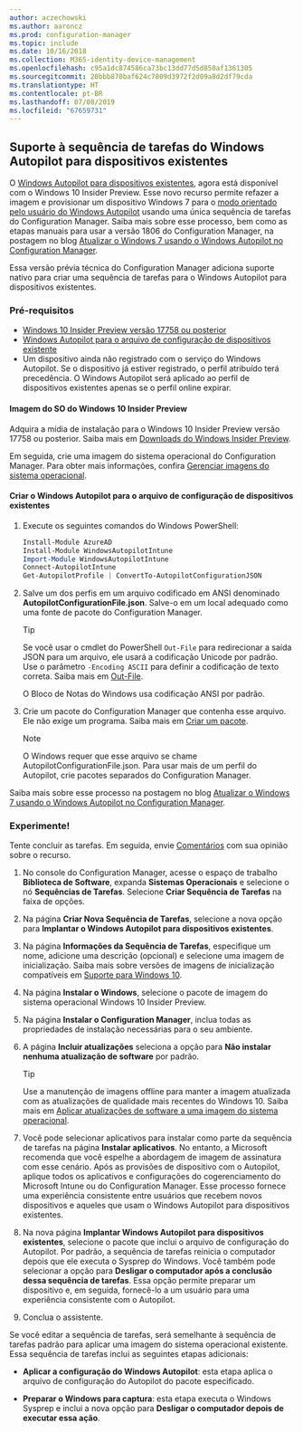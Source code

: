 ```yaml
---
author: aczechowski
ms.author: aaroncz
ms.prod: configuration-manager
ms.topic: include
ms.date: 10/16/2018
ms.collection: M365-identity-device-management
ms.openlocfilehash: c95a1dc874586ca73bc13dd77d5d850af1361305
ms.sourcegitcommit: 20bbb870baf624c7809d3972f2d09a8d2df79cda
ms.translationtype: HT
ms.contentlocale: pt-BR
ms.lasthandoff: 07/08/2019
ms.locfileid: "67659731"
---
```

## <a name="bkmk_autopilot"></a> Suporte à sequência de tarefas do Windows Autopilot para dispositivos existentes
<!--1358333-->

O [Windows Autopilot para dispositivos existentes](https://techcommunity.microsoft.com/t5/Windows-IT-Pro-Blog/New-Windows-Autopilot-capabilities-and-expanded-partner-support/ba-p/260430), agora está disponível com o Windows 10 Insider Preview. Esse novo recurso permite refazer a imagem e provisionar um dispositivo Windows 7 para o [modo orientado pelo usuário do Windows Autopilot](https://docs.microsoft.com/windows/deployment/windows-autopilot/user-driven) usando uma única sequência de tarefas do Configuration Manager. Saiba mais sobre esse processo, bem como as etapas manuais para usar a versão 1806 do Configuration Manager, na postagem no blog [Atualizar o Windows 7 usando o Windows Autopilot no Configuration Manager](https://techcommunity.microsoft.com/t5/Windows-IT-Pro-Blog/Upgrade-Windows-7-using-Windows-Autopilot-in-Configuration/ba-p/267747). 

Essa versão prévia técnica do Configuration Manager adiciona suporte nativo para criar uma sequência de tarefas para o Windows Autopilot para dispositivos existentes. 


### <a name="prerequisites"></a>Pré-requisitos

- [Windows 10 Insider Preview versão 17758 ou posterior](#bkmk_autopilot-image)  
- [Windows Autopilot para o arquivo de configuração de dispositivos existente](#bkmk_autopilot-json)  
- Um dispositivo ainda não registrado com o serviço do Windows Autopilot. Se o dispositivo já estiver registrado, o perfil atribuído terá precedência. O Windows Autopilot será aplicado ao perfil de dispositivos existentes apenas se o perfil online expirar.


#### <a name="bkmk_autopilot-image"></a> Imagem do SO do Windows 10 Insider Preview
Adquira a mídia de instalação para o Windows 10 Insider Preview versão 17758 ou posterior. Saiba mais em [Downloads do Windows Insider Preview](https://www.microsoft.com/software-download/windowsinsiderpreviewadvanced).  

Em seguida, crie uma imagem do sistema operacional do Configuration Manager. Para obter mais informações, confira [Gerenciar imagens do sistema operacional](/sccm/osd/get-started/manage-operating-system-images).

#### <a name="bkmk_autopilot-json"></a> Criar o Windows Autopilot para o arquivo de configuração de dispositivos existentes
1. Execute os seguintes comandos do Windows PowerShell:  

    ``` PowerShell  
    Install-Module AzureAD
    Install-Module WindowsAutopilotIntune 
    Import-Module WindowsAutopilotIntune 
    Connect-AutopilotIntune 
    Get-AutopilotProfile | ConvertTo-AutopilotConfigurationJSON 
    ```  

2. Salve um dos perfis em um arquivo codificado em ANSI denominado **AutopilotConfigurationFile.json**. Salve-o em um local adequado como uma fonte de pacote do Configuration Manager.  

    > [!Tip]  
    > Se você usar o cmdlet do PowerShell `Out-File` ​​para redirecionar a saída JSON para um arquivo, ele usará a codificação Unicode por padrão. Use o parâmetro `-Encoding ASCII` para definir a codificação de texto correta. Saiba mais em [Out-File](/powershell/module/microsoft.powershell.utility/out-file#parameters).  
    > 
    > O Bloco de Notas do Windows usa codificação ANSI por padrão.  

3. Crie um pacote do Configuration Manager que contenha esse arquivo. Ele não exige um programa. Saiba mais em [Criar um pacote](/sccm/apps/deploy-use/packages-and-programs#create-a-package-and-program).  

    > [!NOTE]  
    > O Windows requer que esse arquivo se chame AutopilotConfigurationFile.json. Para usar mais de um perfil do Autopilot, crie pacotes separados do Configuration Manager.  

Saiba mais sobre esse processo na postagem no blog [Atualizar o Windows 7 usando o Windows Autopilot no Configuration Manager](https://techcommunity.microsoft.com/t5/Windows-IT-Pro-Blog/Upgrade-Windows-7-using-Windows-Autopilot-in-Configuration/ba-p/267747).


### <a name="try-it-out"></a>Experimente!

Tente concluir as tarefas. Em seguida, envie [Comentários](/sccm/core/understand/find-help#product-feedback) com sua opinião sobre o recurso.

1. No console do Configuration Manager, acesse o espaço de trabalho **Biblioteca de Software**, expanda **Sistemas Operacionais** e selecione o nó **Sequências de Tarefas**. Selecione **Criar Sequência de Tarefas** na faixa de opções.  

2. Na página **Criar Nova Sequência de Tarefas**, selecione a nova opção para **Implantar o Windows Autopilot para dispositivos existentes**.  

3. Na página **Informações da Sequência de Tarefas**, especifique um nome, adicione uma descrição (opcional) e selecione uma imagem de inicialização. Saiba mais sobre versões de imagens de inicialização compatíveis em [Suporte para Windows 10](/sccm/core/plan-design/configs/support-for-windows-10#windows-10-adk).  

4. Na página **Instalar o Windows**, selecione o pacote de imagem do sistema operacional Windows 10 Insider Preview.  

5. Na página **Instalar o Configuration Manager**, inclua todas as propriedades de instalação necessárias para o seu ambiente.  

6. A página **Incluir atualizações** seleciona a opção para **Não instalar nenhuma atualização de software** por padrão.  

    > [!Tip]  
    > Use a manutenção de imagens offline para manter a imagem atualizada com as atualizações de qualidade mais recentes do Windows 10. Saiba mais em [Aplicar atualizações de software a uma imagem do sistema operacional](/sccm/osd/get-started/manage-operating-system-images#BKMK_OSImagesApplyUpdates).  

7. Você pode selecionar aplicativos para instalar como parte da sequência de tarefas na página **Instalar aplicativos**. No entanto, a Microsoft recomenda que você espelhe a abordagem de imagem de assinatura com esse cenário. Após as provisões de dispositivo com o Autopilot, aplique todos os aplicativos e configurações do cogerenciamento do Microsoft Intune ou do Configuration Manager. Esse processo fornece uma experiência consistente entre usuários que recebem novos dispositivos e aqueles que usam o Windows Autopilot para dispositivos existentes.  

8. Na nova página **Implantar Windows Autopilot para dispositivos existentes**, selecione o pacote que inclui o arquivo de configuração do Autopilot. Por padrão, a sequência de tarefas reinicia o computador depois que ele executa o Sysprep do Windows. Você também pode selecionar a opção para **Desligar o computador após a conclusão dessa sequência de tarefas**. Essa opção permite preparar um dispositivo e, em seguida, fornecê-lo a um usuário para uma experiência consistente com o Autopilot.  

9. Conclua o assistente.  

Se você editar a sequência de tarefas, será semelhante à sequência de tarefas padrão para aplicar uma imagem do sistema operacional existente. Essa sequência de tarefas inclui as seguintes etapas adicionais:  

- **Aplicar a configuração do Windows Autopilot**: esta etapa aplica o arquivo de configuração do Autopilot do pacote especificado.  

- **Preparar o Windows para captura**: esta etapa executa o Windows Sysprep e inclui a nova opção para **Desligar o computador depois de executar essa ação**.  


